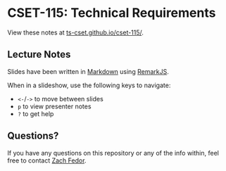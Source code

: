 # CSET-115: Technical Requirements

View these notes at [ts-cset.github.io/cset-115/](https://ts-cset.github.io/cset-115/).


## Lecture Notes

Slides have been written in [Markdown](https://daringfireball.net/projects/markdown/syntax) using [RemarkJS](https://github.com/gnab/remark).

When in a slideshow, use the following keys to navigate:

- `<-`/`->` to move between slides
- `p` to view presenter notes
- `?` to get help


## Questions?

If you have any questions on this repository or any of the info within, feel free to contact [Zach Fedor](mailto:fedor@stevenscollege.edu).

